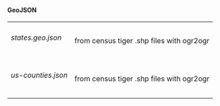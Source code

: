 <h4> GeoJSON </h4>

<table>
  <tr>
    <td> <h6> states.geo.json</h6></td>
    <td> from census tiger .shp files with ogr2ogr </td>
  </tr>
  <tr>
    <td> <h6> us-counties.json</h6></td>
    <td> from census tiger .shp files with ogr2ogr </td>
  </tr>
</table>
